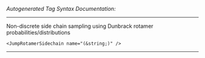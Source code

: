 _Autogenerated Tag Syntax Documentation:_

---
Non-discrete side chain sampling using Dunbrack rotamer probabilities/distributions

```
<JumpRotamerSidechain name="(&string;)" />
```



---
